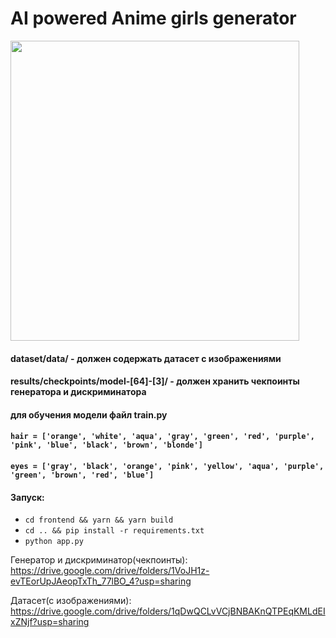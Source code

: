 # AI powered Anime girls generator
<img src="https://media.giphy.com/media/dkaqOQtSlv2IJcux6q/giphy.gif" width="462" height="480" frameBorder="0" class="giphy-embed" allowFullScreen />


#### dataset/data/ - должен содержать датасет с изображениями
#### results/checkpoints/model-[64]-[3]/ - должен хранить чекпоинты генератора и дискриминатора
#### для обучения модели файл train.py
####    `hair = ['orange', 'white', 'aqua', 'gray', 'green', 'red', 'purple', 'pink', 'blue', 'black', 'brown', 'blonde']`
####    `eyes = ['gray', 'black', 'orange', 'pink', 'yellow', 'aqua', 'purple', 'green', 'brown', 'red', 'blue']`

#### Запуск:
  +  `cd frontend && yarn && yarn build`
  +  `cd .. && pip install -r requirements.txt`
  +  `python app.py`
  
  
Генератор и дискриминатор(чекпоинты):
https://drive.google.com/drive/folders/1VoJH1z-evTEorUpJAeopTxTh_77lBO_4?usp=sharing

Датасет(с изображениями):
https://drive.google.com/drive/folders/1qDwQCLvVCjBNBAKnQTPEqKMLdEIxZNjf?usp=sharing
